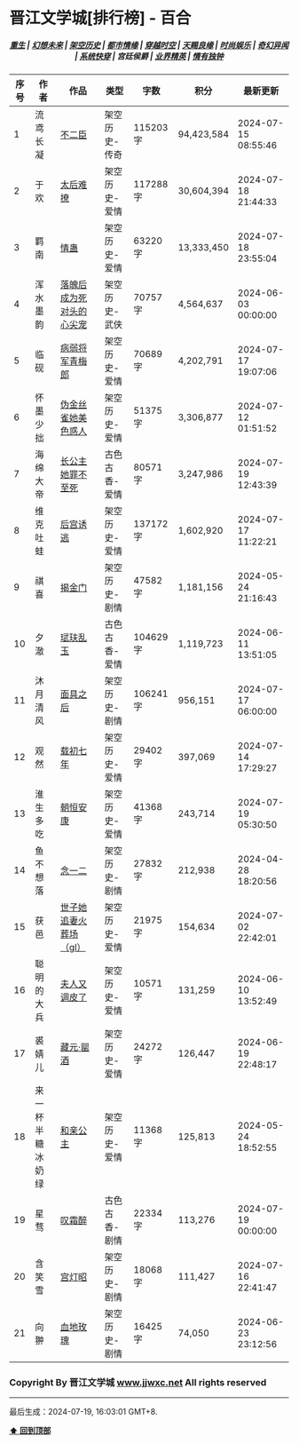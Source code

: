 # 晋江文学城[排行榜] - 百合

<h5 align="center">
	<a href="https://github.com/dev-chenxing/jjwxc-charts/blob/main/重生.md">重生</a> |
	<a href="https://github.com/dev-chenxing/jjwxc-charts/blob/main/幻想未来.md">幻想未来</a> |
	<a href="https://github.com/dev-chenxing/jjwxc-charts/blob/main/架空历史.md">架空历史</a> |
	<a href="https://github.com/dev-chenxing/jjwxc-charts/blob/main/都市情缘.md">都市情缘</a> |
	<a href="https://github.com/dev-chenxing/jjwxc-charts/blob/main/README.md">穿越时空</a> |
	<a href="https://github.com/dev-chenxing/jjwxc-charts/blob/main/天赐良缘.md">天赐良缘</a> |
	<a href="https://github.com/dev-chenxing/jjwxc-charts/blob/main/时尚娱乐.md">时尚娱乐</a> |
	<a href="https://github.com/dev-chenxing/jjwxc-charts/blob/main/奇幻异闻.md">奇幻异闻</a> |
	<a href="https://github.com/dev-chenxing/jjwxc-charts/blob/main/系统快穿.md">系统快穿</a> |
	<b>宫廷侯爵</b> |
	<a href="https://github.com/dev-chenxing/jjwxc-charts/blob/main/业界精英.md">业界精英</a> |
	<a href="https://github.com/dev-chenxing/jjwxc-charts/blob/main/情有独钟.md">情有独钟</a>
</h5>

| 序号 | 作者 | 作品 | 类型 | 字数 | 积分 | 最新更新 | 
|-----|------|------|-----|------|------|---------|
| 1 | 流鸢长凝 | [不二臣](https://www.jjwxc.net/onebook.php?novelid=6203198) | 架空历史-传奇 | 115203字 | 94,423,584 | 2024-07-15 08:55:46 | 
| 2 | 于欢 | [太后难撩](https://www.jjwxc.net/onebook.php?novelid=7316375) | 架空历史-爱情 | 117288字 | 30,604,394 | 2024-07-18 21:44:33 | 
| 3 | 羁南 | [情蛊](https://www.jjwxc.net/onebook.php?novelid=8780269) | 架空历史-爱情 | 63220字 | 13,333,450 | 2024-07-18 23:55:04 | 
| 4 | 浑水墨韵 | [落魄后成为死对头的心尖宠](https://www.jjwxc.net/onebook.php?novelid=8829120) | 架空历史-武侠 | 70757字 | 4,564,637 | 2024-06-03 00:00:00 | 
| 5 | 临砚 | [病弱将军青梅郎](https://www.jjwxc.net/onebook.php?novelid=8950618) | 架空历史-爱情 | 70689字 | 4,202,791 | 2024-07-17 19:07:06 | 
| 6 | 怀墨少拙 | [伪金丝雀她美色惑人](https://www.jjwxc.net/onebook.php?novelid=8578442) | 架空历史-爱情 | 51375字 | 3,306,877 | 2024-07-12 01:51:52 | 
| 7 | 海绵大帝 | [长公主她罪不至死](https://www.jjwxc.net/onebook.php?novelid=8861477) | 古色古香-爱情 | 80571字 | 3,247,986 | 2024-07-19 12:43:39 | 
| 8 | 维克吐蛙 | [后宫诱逃](https://www.jjwxc.net/onebook.php?novelid=8881455) | 架空历史-爱情 | 137172字 | 1,602,920 | 2024-07-17 11:22:21 | 
| 9 | 祺喜 | [揭金门](https://www.jjwxc.net/onebook.php?novelid=8881229) | 架空历史-剧情 | 47582字 | 1,181,156 | 2024-05-24 21:16:43 | 
| 10 | 夕澈 | [珷玞乱玉](https://www.jjwxc.net/onebook.php?novelid=8876309) | 古色古香-爱情 | 104629字 | 1,119,723 | 2024-06-11 13:51:05 | 
| 11 | 沐月清风 | [面具之后](https://www.jjwxc.net/onebook.php?novelid=8918779) | 架空历史-剧情 | 106241字 | 956,151 | 2024-07-17 06:00:00 | 
| 12 | 观然 | [载初七年](https://www.jjwxc.net/onebook.php?novelid=8877358) | 架空历史-爱情 | 29402字 | 397,069 | 2024-07-14 17:29:27 | 
| 13 | 淮生多吃 | [朝恒安康](https://www.jjwxc.net/onebook.php?novelid=8928884) | 架空历史-爱情 | 41368字 | 243,714 | 2024-07-19 05:30:50 | 
| 14 | 鱼不想落 | [念一二](https://www.jjwxc.net/onebook.php?novelid=8854940) | 架空历史-剧情 | 27832字 | 212,938 | 2024-04-28 18:20:56 | 
| 15 | 获邑 | [世子她追妻火葬场（gl）](https://www.jjwxc.net/onebook.php?novelid=8931870) | 架空历史-爱情 | 21975字 | 154,634 | 2024-07-02 22:42:01 | 
| 16 | 聪明的大兵 | [夫人又调皮了](https://www.jjwxc.net/onebook.php?novelid=8867193) | 架空历史-爱情 | 10571字 | 131,259 | 2024-06-10 13:52:49 | 
| 17 | 裘婧儿 | [藏元·罂酒](https://www.jjwxc.net/onebook.php?novelid=8939670) | 架空历史-爱情 | 24272字 | 126,447 | 2024-06-19 22:48:17 | 
| 18 | 来一杯半糖冰奶绿 | [和亲公主](https://www.jjwxc.net/onebook.php?novelid=8904917) | 架空历史-爱情 | 11368字 | 125,813 | 2024-05-24 18:52:55 | 
| 19 | 星骛 | [叹霜醉](https://www.jjwxc.net/onebook.php?novelid=8937452) | 古色古香-剧情 | 22334字 | 113,276 | 2024-07-19 00:00:00 | 
| 20 | 含笑雪 | [宫灯昭](https://www.jjwxc.net/onebook.php?novelid=8855825) | 架空历史-剧情 | 18068字 | 111,427 | 2024-07-16 22:41:47 | 
| 21 | 向翀 | [血地玫瑰](https://www.jjwxc.net/onebook.php?novelid=8933466) | 架空历史-剧情 | 16425字 | 74,050 | 2024-06-23 23:12:56 | 

### Copyright By 晋江文学城 www.jjwxc.net All rights reserved

---

最后生成：2024-07-19, 16:03:01 GMT+8.

**[⬆ 回到顶部](#晋江文学城排行榜---百合)**

